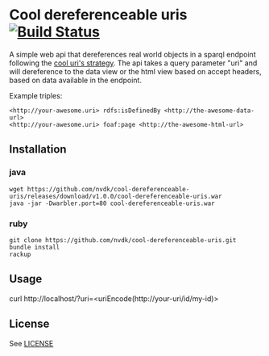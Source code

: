 # Cool dereferenceable uris [![Build Status](https://travis-ci.org/nvdk/cool-dereferenceable-uris.svg?branch=master)](https://travis-ci.org/nvdk/cool-dereferenceable-uris)

A simple web api that dereferences real world objects in a sparql endpoint following the [cool uri's strategy](http://www.w3.org/TR/cooluris/).
The api takes a query parameter "uri" and will dereference to the data view or the html view based on accept headers, based on data available in the endpoint.

Example triples:

```
<http://your-awesome.uri> rdfs:isDefinedBy <http://the-awesome-data-url>
<http://your-awesome.uri> foaf:page <http://the-awesome-html-url>
```

## Installation 
### java
```
wget https://github.com/nvdk/cool-dereferenceable-uris/releases/download/v1.0.0/cool-dereferenceable-uris.war
java -jar -Dwarbler.port=80 cool-dereferenceable-uris.war 
```

### ruby
```
git clone https://github.com/nvdk/cool-dereferenceable-uris.git
bundle install
rackup
```

## Usage
curl http://localhost/?uri=<uriEncode(http://your-uri/id/my-id)>


## License
See [LICENSE](LICENSE)
